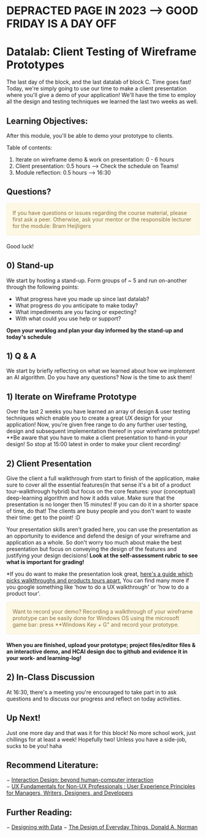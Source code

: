 # DEPRACTED PAGE IN 2023 --> GOOD FRIDAY IS A DAY OFF

# Datalab: Client Testing of Wireframe Prototypes
The last day of the block, and the last datalab of block C. Time goes fast! Today, we're simply going to use our time to make a client presentation where you'll give a demo of your application! We'll have the time to employ all the design and testing techniques we learned the last two weeks as well.

## Learning Objectives:
After this module, you'll be able to demo your prototype to clients.


Table of contents:
1. Iterate on wireframe demo & work on presentation: 0 - 6 hours
2. Client presentation: 0.5 hours --> Check the schedule on Teams!
3. Module reflection: 0.5 hours --> 16:30




## Questions?

<div style="padding: 15px; border: 1px solid transparent; border-color: transparent; margin-bottom: 20px; border-radius: 4px; color: #8a6d3b;; background-color: #fcf8e3; border-color: #faebcc;">
If you have questions or issues regarding the course material, please first ask a peer. Otherwise, ask your mentor or the responsible lecturer for the module: Bram Heijligers
 </div>

Good luck!

## 0) Stand-up
We start by hosting a stand-up. Form groups of ~ 5 and run on-another through the following points:
- What progress have you made up since last datalab?
- What progress do you anticipate to make today?
- What impediments are you facing or expecting?
- With what could you use help or support?

**Open your worklog and plan your day informed by the stand-up and today's schedule**

## 1) Q & A
We start by briefly reflecting on what we learned about how we implement an AI algorithm. Do you have any questions? Now is the time to ask them!

## 1) Iterate on Wireframe Prototype
Over the last 2 weeks you have learned an array of design & user testing techniques which enable you to create a great UX design for your application! Now, you're given free range to do any further user testing, design and subsequent implementation thereof in your wireframe prototype!
**Be aware that you have to make a client presentation to hand-in your design! So stop at 15:00 latest in order to make your client recording!

## 2) Client Presentation
Give the client a full walkthrough from start to finish of the application, make sure to cover all the essential features(in that sense it's a bit of a product tour-walkthrough hybrid) but focus on the core features: your (conceptual) deep-learning algorithm and how it adds value. Make sure that the presentation is no longer then 15 minutes! If you can do it in a shorter space of time, do that! The clients are busy people and you don't want to waste their time: get to the point! :D

Your presentation skills aren't graded here, you can use the presentation as an opportunity to evidence and defend the design of your wireframe and application as a whole. So don't worry too much about make the best presentation but focus on conveying the design of the features and justifying your design decisions! **Look at the self-assessment rubric to see what is important for grading!**

*If you do want to make the presentation look great, [here's a guide which picks walkthroughs and products tours apart.](https://www.appcues.com/blog/product-tours-walkthroughs-ultimate-guide) You can find many more if you google something like 'how to do a UX walkthrough' or 'how to do a product tour'.

<div style="padding: 15px; border: 1px solid transparent; border-color: transparent; margin-bottom: 20px; border-radius: 4px; color: #8a6d3b;; background-color: #fcf8e3; border-color: #faebcc;">
Want to record your demo? Recording a walkthrough of your wireframe prototype can be easily done for Windows OS using the microsoft game bar: press **Windows Key + G" and record your prototype.
 </div>

**When you are finished, upload your prototype; project files/editor files & an interactive demo, and HCAI design doc to github and evidence it in your work- and learning-log!**


## 2) In-Class Discussion
At 16:30, there's a meeting you're encouraged to take part in to ask questions and to discuss our progress and reflect on today activities.

## Up Next!
Just one more day and that was it for this block! No more school work, just chillings for at least a week! Hopefully two! Unless you have a side-job, sucks to be you! haha


## Recommend Literature:
−	[Interaction Design: beyond human-computer interaction](https://login.proxy1.dom1.nhtv.nl/login?url=https://search.ebscohost.com/login.aspx?direct=true&db=cat01829a&AN=buas.303541695&site=eds-live)   
−	[UX Fundamentals for Non-UX Professionals : User Experience Principles for Managers, Writers, Designers, and Developers](https://login.proxy1.dom1.nhtv.nl/login?url=https://search.ebscohost.com/login.aspx?direct=true&db=edsebk&AN=1892077&site=eds-live)

## Further Reading:
−	[Designing with Data](http://shop.oreilly.com/product/0636920026228.do)
−	[The Design of Everyday Things, Donald A. Norman](https://login.proxy1.dom1.nhtv.nl/login?url=https://search.ebscohost.com/login.aspx?direct=true&db=cat01829a&AN=buas.393706974&site=eds-live)
